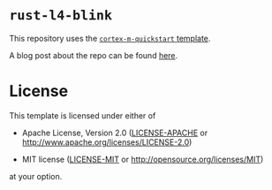 # `rust-l4-blink`

This repository uses the [`cortex-m-quickstart` template](https://github.com/rust-embedded/cortex-m-quickstart).

A blog post about the repo can be found [here](http://ramonimbao.github.io/stm32l4-rust-blink/).

# License

This template is licensed under either of

- Apache License, Version 2.0 ([LICENSE-APACHE](LICENSE-APACHE) or
  http://www.apache.org/licenses/LICENSE-2.0)

- MIT license ([LICENSE-MIT](LICENSE-MIT) or http://opensource.org/licenses/MIT)

at your option.